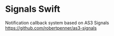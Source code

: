 # Signals Swift

Notification  callback system based on AS3 Signals
https://github.com/robertpenner/as3-signals